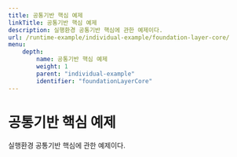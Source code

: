 ```yaml
---
title: 공통기반 핵심 예제
linkTitle: 공통기반 핵심 예제
description: 실행환경 공통기반 핵심에 관한 예제이다.
url: /runtime-example/individual-example/foundation-layer-core/
menu:
    depth:
        name: 공통기반 핵심 예제
        weight: 1
        parent: "individual-example"
        identifier: "foundationLayerCore"
---
```

# 공통기반 핵심 예제

실행환경 공통기반 핵심에 관한 예제이다.